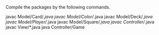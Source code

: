 Compile the packages by the following commands.

javac Model/Card/*.java
javac Model/Color/*.java
javac Model/Deck/*.java
javac Model/Player/*.java
javac Model/Square/*.java
javac Controller/*.java
javac View/*.java
java Controller/Game
